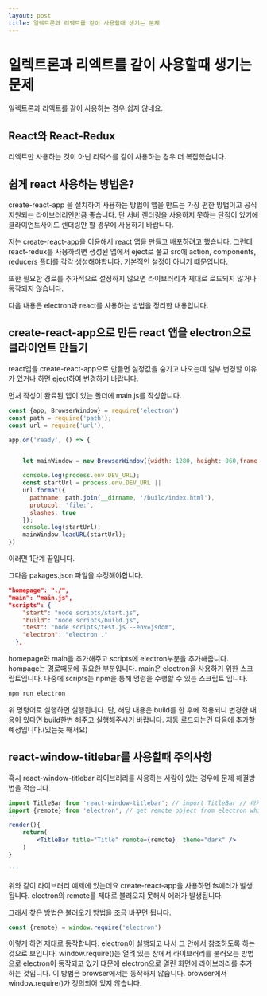 ```yaml
---
layout: post
title: 일렉트론과 리엑트를 같이 사용할때 생기는 문제
---
```

# 일렉트론과 리엑트를 같이 사용할때 생기는 문제
일렉트론과 리엑트를 같이 사용하는 경우.쉽지 않네요.

## React와 React-Redux
리엑트만 사용하는 것이 아닌 리덕스를 같이 사용하는 경우 더 복잡했습니다.

## 쉽게 react 사용하는 방법은?
create-react-app 을 설치하여 사용하는 방법이 앱을 만드는 가장 편한 방법이고 공식지원되는 라이브러리인만큼 좋습니다.
단 서버 렌더링을 사용하지 못하는 단점이 있기에 클라이언트사이드 렌더링만 할 경우에 사용하기 바랍니다.

저는 create-react-app을 이용해서 react 앱을 만들고 배포하려고 했습니다.
그런데 react-redux를 사용하려면 생성된 앱에서 eject로 풀고 src에 action, components, reducers 폴더를 각각 생성해야합니다.
기본적인 설정이 아니기 떄문입니다.

또한 필요한 경로를 추가적으로 설정하지 않으면 라이브러리가 제대로 로드되지 않거나 동작되지 않습니다.

다음 내용은 electron과 react를 사용하는 방법을 정리한 내용입니다.

## create-react-app으로 만든 react 앱을 electron으로 클라이언트 만들기

react앱을 create-react-app으로 만들면 설정값을 숨기고 나오는데 일부 변경할 이유가 있거나 하면 eject하여 변경하기 바랍니다.

먼처 작성이 완료된 앱이 있는 폴더에 main.js를 작성합니다.
```js
const {app, BrowserWindow} = require('electron')
const path = require('path');
const url = require('url');

app.on('ready', () => {


    let mainWindow = new BrowserWindow({width: 1280, height: 960,frame:false})

    console.log(process.env.DEV_URL);
    const startUrl = process.env.DEV_URL ||
    url.format({
      pathname: path.join(__dirname, '/build/index.html'),
      protocol: 'file:',
      slashes: true
    });
    console.log(startUrl);
    mainWindow.loadURL(startUrl);
})
```
이러면 1단계 끝입니다.

그다음 pakages.json 파일을 수정해야합니다.
```json
"homepage": "./",
"main": "main.js",
"scripts": {
    "start": "node scripts/start.js",
    "build": "node scripts/build.js",
    "test": "node scripts/test.js --env=jsdom",
    "electron": "electron ."
  },
```
homepage와 main을 추가해주고 scripts에 electron부분을 추가해줍니다.
hompage는 경로때문에 필요한 부분입니다.
main은 electron을 사용하기 위한 스크립트입니다.
나중에 scripts는 npm을 통해 명령을 수행할 수 있는 스크립트 입니다.

```sh
npm run electron
```
위 명령어로 실행하면 실행됩니다.
단, 해당 내용은 build를 한 후에 적용되니 변경한 내용이 있다면 build한번 해주고 실행해주시기 바랍니다.
자동 로드되는건 다음에 추가할 예정입니다.(있는듯 해서요)

## react-window-titlebar를 사용할때 주의사항
혹시 react-window-titlebar 라이브러리를 사용하는 사람이 있는 경우에 문제 해결방법을 적습니다.
```jsx
import TitleBar from 'react-window-titlebar'; // import TitleBar // 바가 생김.
import {remote} from 'electron'; // get remote object from electron which helps Titlebar to control window actions
'''
render(){
    return(
        <TitleBar title="Title" remote={remote}  theme="dark" />
    )
}

'''
```
위와 같이 라이브러리 예제에 있는데요 create-react-app을 사용하면 fs에러가 발생됩니다. electron의 remote를 제대로 불러오지 못해서 에러가 발생됩니다.

그래서 찾은 방법은 불러오기 방법을 조금 바꾸면 됩니다.
```jsx
const {remote} = window.require('electron')
```
이렇게 하면 제대로 동작합니다.
electron이 실행되고 나서 그 안에서 참조하도록 하는 것으로 보입니다.
window.require()는 열려 있는 창에서 라이브러리를 불러오는 방법으로 electron이 동작되고 있기 떄문에 electron으로 열린 화면에 라이브러리를 추가하는 것입니다.
이 방법은 browser에서는 동작하지 않습니다.
browser에서 window.require()가 정의되어 있지 않습니다.
